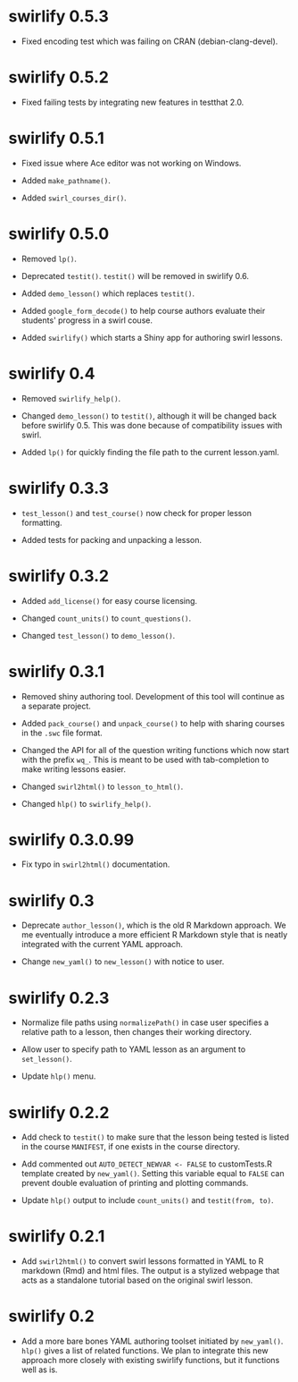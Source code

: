 # swirlify 0.5.3

* Fixed encoding test which was failing on CRAN (debian-clang-devel).

# swirlify 0.5.2

* Fixed failing tests by integrating new features in testthat 2.0.

# swirlify 0.5.1

* Fixed issue where Ace editor was not working on Windows.

* Added `make_pathname()`.

* Added `swirl_courses_dir()`.

# swirlify 0.5.0

* Removed `lp()`.

* Deprecated `testit()`. `testit()` will be removed in swirlify 0.6.

* Added `demo_lesson()` which replaces `testit()`. 

* Added `google_form_decode()` to help course authors evaluate their students'
progress in a swirl couse.

* Added `swirlify()` which starts a Shiny app for authoring swirl lessons.

# swirlify 0.4

* Removed `swirlify_help()`.

* Changed `demo_lesson()` to `testit()`, although it will be changed back before
swirlify 0.5. This was done because of compatibility issues with swirl.

* Added `lp()` for quickly finding the file path to the current lesson.yaml.

# swirlify 0.3.3

* `test_lesson()` and `test_course()` now check for proper lesson formatting.

* Added tests for packing and unpacking a lesson.

# swirlify 0.3.2

* Added `add_license()` for easy course licensing.

* Changed `count_units()` to `count_questions()`.

* Changed `test_lesson()` to `demo_lesson()`.

# swirlify 0.3.1

* Removed shiny authoring tool. Development of this tool will continue as a
separate project.

* Added `pack_course()` and `unpack_course()` to help with sharing courses in
the `.swc` file format.

* Changed the API for all of the question writing functions which now start
with the prefix `wq_`. This is meant to be used with tab-completion to make
writing lessons easier.

* Changed `swirl2html()` to `lesson_to_html()`.

* Changed `hlp()` to `swirlify_help()`.

# swirlify 0.3.0.99

* Fix typo in `swirl2html()` documentation.

# swirlify 0.3

* Deprecate `author_lesson()`, which is the old R Markdown approach. We me eventually introduce a more efficient R Markdown style that is neatly integrated with the current YAML approach.

* Change `new_yaml()` to `new_lesson()` with notice to user.

# swirlify 0.2.3

* Normalize file paths using `normalizePath()` in case user specifies a relative path to a lesson, then changes their working directory.

* Allow user to specify path to YAML lesson as an argument to `set_lesson()`.

* Update `hlp()` menu.

# swirlify 0.2.2

* Add check to `testit()` to make sure that the lesson being tested is listed in the course `MANIFEST`, if one exists in the course directory.

* Add commented out `AUTO_DETECT_NEWVAR <- FALSE` to customTests.R template created by `new_yaml()`. Setting this variable equal to `FALSE` can prevent double evaluation of printing and plotting commands.

* Update `hlp()` output to include `count_units()` and `testit(from, to)`.

# swirlify 0.2.1

* Add `swirl2html()` to convert swirl lessons formatted in YAML to R markdown (Rmd) and html files. The output is a stylized webpage that acts as a standalone tutorial based on the original swirl lesson.

# swirlify 0.2

* Add a more bare bones YAML authoring toolset initiated by `new_yaml()`. `hlp()` gives a list of related functions. We plan to integrate this new approach more closely with existing swirlify functions, but it functions well as is.
